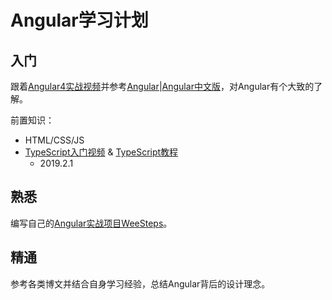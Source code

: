 # Angular学习计划

## 入门

跟着[Angular4实战视频](https://www.bilibili.com/video/av26814911)并参考[Angular](https://angular.io/)|[Angular中文版](https://angular.cn/)，对Angular有个大致的了解。

前置知识：

- HTML/CSS/JS
- [TypeScript入门视频](http://www.imooc.com/learn/763) & [TypeScript教程](http://www.runoob.com/typescript/ts-tutorial.html)
  - 2019.2.1

## 熟悉

编写自己的[Angular实战项目WeeSteps](https://github.com/Yobol/WeeSteps-frontend)。

## 精通

参考各类博文并结合自身学习经验，总结Angular背后的设计理念。